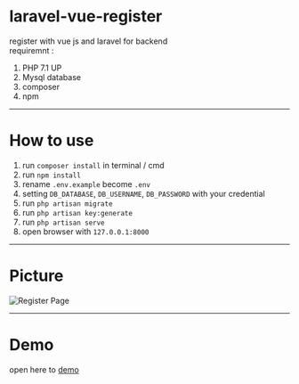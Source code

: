 # laravel-vue-register
register with vue js and laravel for backend  
requiremnt : 
1. PHP 7.1 UP
1. Mysql database
1. composer
1. npm
---
# How to use
1. run `composer install` in terminal / cmd
1. run `npm install`
1. rename `.env.example` become `.env`
1. setting `DB_DATABASE`, `DB_USERNAME`, `DB_PASSWORD` with your credential
1. run `php artisan migrate`
1. run `php artisan key:generate`
1. run `php artisan serve`
1. open browser with `127.0.0.1:8000`

---
# Picture
![Register Page](https://i.ibb.co/pLVkYD1/Screenshot-from-2019-08-20-20-26-09.png "Result")


---
# Demo
open here to [demo](https://laravel-vue-register.hydrogendioxide.net/)

